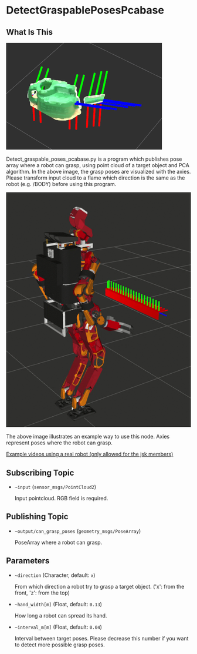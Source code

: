 # DetectGraspablePosesPcabase
## What Is This

![](images/detect_graspable_poses_pcabase.png)

Detect_graspable_poses_pcabase.py is a program which publishes pose array where a robot can grasp, using point cloud of a target object and PCA algorithm. In the above image, the grasp poses are visualized with the axies. Please transform input cloud to a flame which direction is the same as the robot (e.g. /BODY) before using this program.

![](images/detect_graspable_poses_pcabase.gif)

The above image illustrates an example way to use this node. Axies represent poses where the robot can grasp.

[Example videos using a real robot (only allowed for the jsk members)](https://drive.google.com/open?id=1ptbNfrAsnWUF6fNlU3guqpY2VU-ZyDTv)

## Subscribing Topic
* `~input` (`sensor_msgs/PointCloud2`)

  Input pointcloud. RGB field is required.

## Publishing Topic
* `~output/can_grasp_poses` (`geometry_msgs/PoseArray`)

  PoseArray where a robot can grasp.

## Parameters
* `~direction` (Character, default: `x`)

  From which direction a robot try to grasp a target object. ('x': from the front, 'z': from the top)
* `~hand_width[m]` (Float, default: `0.13`)

  How long a robot can spread its hand.
* `~interval_m[m]` (Float, default: `0.04`)

  Interval between target poses. Please decrease this number if you want to detect more possible grasp poses.
